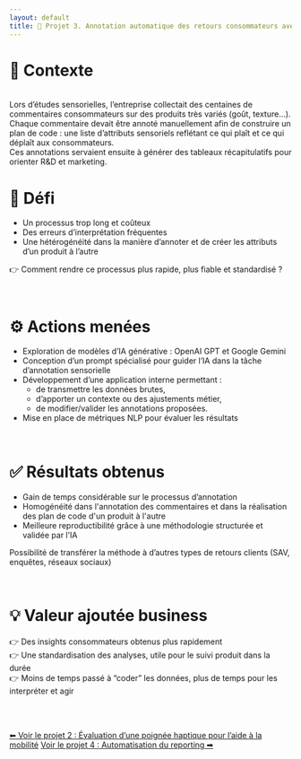 ```yaml
---
layout: default
title: 🤖 Projet 3. Annotation automatique des retours consommateurs avec l’IA
---
```



# 🔎 Contexte
<br>
Lors d’études sensorielles, l’entreprise collectait des centaines de commentaires consommateurs sur des produits très variés (goût, texture…).<br>
Chaque commentaire devait être annoté manuellement afin de construire un plan de code : une liste d’attributs sensoriels reflétant ce qui plaît et ce qui déplaît aux consommateurs.<br>
Ces annotations servaient ensuite à générer des tableaux récapitulatifs pour orienter R&D et marketing.

<br>

# 🎯 Défi

- Un processus trop long et coûteux
- Des erreurs d’interprétation fréquentes
- Une hétérogénéité dans la manière d’annoter et de créer les attributs d’un produit à l’autre

👉 Comment rendre ce processus plus rapide, plus fiable et standardisé ?

<br>

# ⚙️ Actions menées

- Exploration de modèles d’IA générative : OpenAI GPT et Google Gemini
- Conception d’un prompt spécialisé pour guider l’IA dans la tâche d’annotation sensorielle
- Développement d’une application interne permettant :
    - de transmettre les données brutes,
    - d’apporter un contexte ou des ajustements métier,
    - de modifier/valider les annotations proposées.
- Mise en place de métriques NLP pour évaluer les résultats

<br>

# ✅ Résultats obtenus

- Gain de temps considérable sur le processus d’annotation
- Homogénéité dans l'annotation des commentaires et dans la réalisation des plan de code d'un produit à l'autre
- Meilleure reproductibilité grâce à une méthodologie structurée et validée par l’IA

Possibilité de transférer la méthode à d’autres types de retours clients (SAV, enquêtes, réseaux sociaux)

<br>

# 💡 Valeur ajoutée business

👉 Des insights consommateurs obtenus plus rapidement <br>
👉 Une standardisation des analyses, utile pour le suivi produit dans la durée <br>
👉 Moins de temps passé à “coder” les données, plus de temps pour les interpréter et agir <br>

<br><br>

<div class="projet-navigation">
  <a href="{{ site.baseurl }}/projet2" class="prev-projet">⬅ Voir le projet 2 : Évaluation d’une poignée haptique pour l’aide à la mobilité</a>
  <a href="{{ site.baseurl }}/projet4" class="next-projet">Voir le projet 4 : Automatisation du reporting ➡</a>
</div>